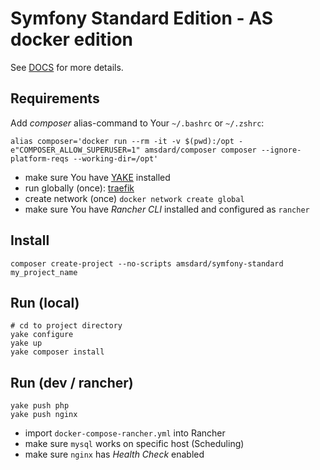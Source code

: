Symfony Standard Edition - AS docker edition
========================

See [DOCS](https://symfony.com/doc/current/index.html) for more details.


Requirements
---
Add *composer* alias-command to Your `~/.bashrc` or `~/.zshrc`:
```
alias composer='docker run --rm -it -v $(pwd):/opt -e"COMPOSER_ALLOW_SUPERUSER=1" amsdard/composer composer --ignore-platform-reqs --working-dir=/opt'
```

* make sure You have [YAKE](https://yake.amsdard.io/) installed
* run globally (once): [traefik](https://traefik.io/)
* create network (once) `docker network create global`
* make sure You have *Rancher CLI* installed and configured as `rancher`

Install
---
```
composer create-project --no-scripts amsdard/symfony-standard my_project_name
```

Run (local)
---
```
# cd to project directory
yake configure
yake up    
yake composer install
```

Run (dev / rancher)
---
```
yake push php
yake push nginx
```
* import `docker-compose-rancher.yml` into Rancher
* make sure `mysql` works on specific host (Scheduling)
* make sure `nginx` has *Health Check* enabled